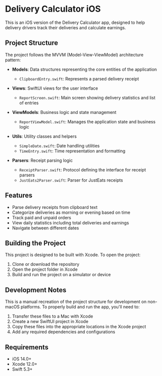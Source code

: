 # Delivery Calculator iOS

This is an iOS version of the Delivery Calculator app, designed to help delivery drivers track their deliveries and calculate earnings.

## Project Structure

The project follows the MVVM (Model-View-ViewModel) architecture pattern:

- **Models**: Data structures representing the core entities of the application

  - `ClipboardEntry.swift`: Represents a parsed delivery receipt

- **Views**: SwiftUI views for the user interface

  - `ReportScreen.swift`: Main screen showing delivery statistics and list of entries

- **ViewModels**: Business logic and state management

  - `ReportViewModel.swift`: Manages the application state and business logic

- **Utils**: Utility classes and helpers

  - `SimpleDate.swift`: Date handling utilities
  - `TimeEntry.swift`: Time representation and formatting

- **Parsers**: Receipt parsing logic
  - `ReceiptParser.swift`: Protocol defining the interface for receipt parsers
  - `JustEats2Parser.swift`: Parser for JustEats receipts

## Features

- Parse delivery receipts from clipboard text
- Categorize deliveries as morning or evening based on time
- Track paid and unpaid orders
- View daily statistics including total deliveries and earnings
- Navigate between different dates

## Building the Project

This project is designed to be built with Xcode. To open the project:

1. Clone or download the repository
2. Open the project folder in Xcode
3. Build and run the project on a simulator or device

## Development Notes

This is a manual recreation of the project structure for development on non-macOS platforms. To properly build and run the app, you'll need to:

1. Transfer these files to a Mac with Xcode
2. Create a new SwiftUI project in Xcode
3. Copy these files into the appropriate locations in the Xcode project
4. Add any required dependencies and configurations

## Requirements

- iOS 14.0+
- Xcode 12.0+
- Swift 5.3+
